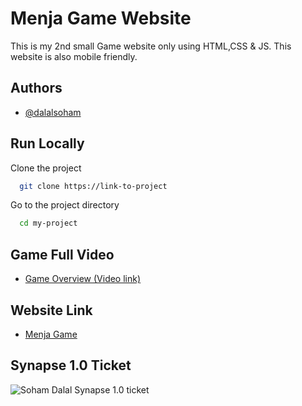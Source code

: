 
# Menja Game Website

This is my 2nd small Game website only using HTML,CSS & JS. This website is also mobile friendly.

## Authors

- [@dalalsoham](https://github.com/dalalsoham)


## Run Locally

Clone the project

```bash
  git clone https://link-to-project
```

Go to the project directory

```bash
  cd my-project
```




## Game Full Video

- [Game Overview (Video link)](https://drive.google.com/file/d/1YKXLH_agflPAU3lR5rFgHceDZ0-Y1RBx/view?usp=share_link)

## Website Link
- [Menja Game](https://dalalsoham.github.io/Menja-Game-1.0.github.io/)
## Synapse 1.0 Ticket

![Soham Dalal Synapse 1.0 ticket](https://i.postimg.cc/2659WJZz/Soham.png)